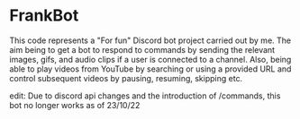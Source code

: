 # FrankBot
This code represents a "For fun" Discord bot project carried out by me. The aim being to 
get a bot to respond to commands by sending the relevant images, gifs, and audio clips
if a user is connected to a channel. Also, being able to play videos from YouTube by 
searching or using a provided URL and control subsequent videos by pausing, resuming, 
skipping etc.  

edit: Due to discord api changes and the introduction of /commands, this bot no longer works
as of 23/10/22
